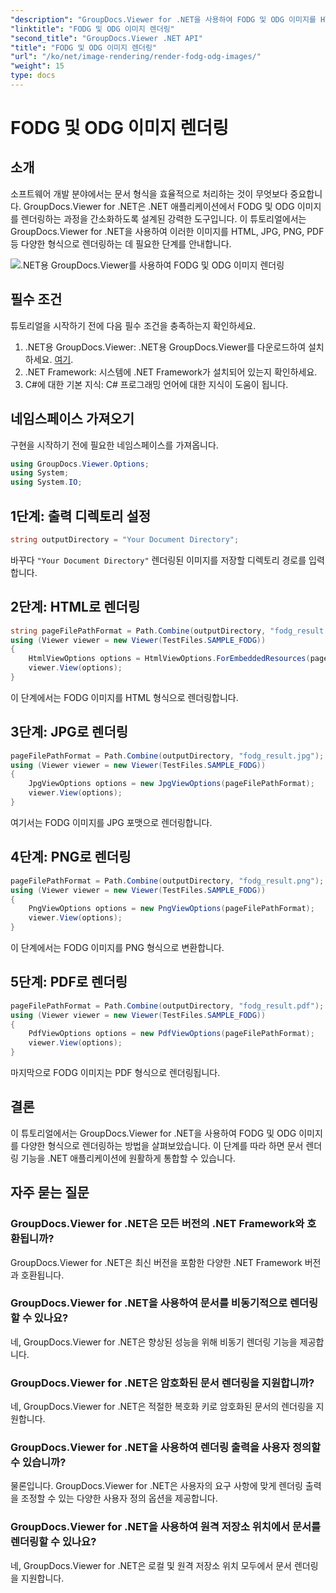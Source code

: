 ```yaml
---
"description": "GroupDocs.Viewer for .NET을 사용하여 FODG 및 ODG 이미지를 HTML, JPG, PNG, PDF로 렌더링하는 방법을 알아보세요. 문서 처리 능력을 향상시켜 보세요."
"linktitle": "FODG 및 ODG 이미지 렌더링"
"second_title": "GroupDocs.Viewer .NET API"
"title": "FODG 및 ODG 이미지 렌더링"
"url": "/ko/net/image-rendering/render-fodg-odg-images/"
"weight": 15
type: docs
---
```

# FODG 및 ODG 이미지 렌더링

## 소개
소프트웨어 개발 분야에서는 문서 형식을 효율적으로 처리하는 것이 무엇보다 중요합니다. GroupDocs.Viewer for .NET은 .NET 애플리케이션에서 FODG 및 ODG 이미지를 렌더링하는 과정을 간소화하도록 설계된 강력한 도구입니다. 이 튜토리얼에서는 GroupDocs.Viewer for .NET을 사용하여 이러한 이미지를 HTML, JPG, PNG, PDF 등 다양한 형식으로 렌더링하는 데 필요한 단계를 안내합니다.

![.NET용 GroupDocs.Viewer를 사용하여 FODG 및 ODG 이미지 렌더링](/viewer/image-rendering/render-fodg-and--odg-images.png)

## 필수 조건
튜토리얼을 시작하기 전에 다음 필수 조건을 충족하는지 확인하세요.
1. .NET용 GroupDocs.Viewer: .NET용 GroupDocs.Viewer를 다운로드하여 설치하세요. [여기](https://releases.groupdocs.com/viewer/net/).
2. .NET Framework: 시스템에 .NET Framework가 설치되어 있는지 확인하세요.
3. C#에 대한 기본 지식: C# 프로그래밍 언어에 대한 지식이 도움이 됩니다.

## 네임스페이스 가져오기
구현을 시작하기 전에 필요한 네임스페이스를 가져옵니다.
```csharp
using GroupDocs.Viewer.Options;
using System;
using System.IO;
```
## 1단계: 출력 디렉토리 설정
```csharp
string outputDirectory = "Your Document Directory";
```
바꾸다 `"Your Document Directory"` 렌더링된 이미지를 저장할 디렉토리 경로를 입력합니다.
## 2단계: HTML로 렌더링
```csharp
string pageFilePathFormat = Path.Combine(outputDirectory, "fodg_result.html");
using (Viewer viewer = new Viewer(TestFiles.SAMPLE_FODG))
{
    HtmlViewOptions options = HtmlViewOptions.ForEmbeddedResources(pageFilePathFormat);
    viewer.View(options);
}
```
이 단계에서는 FODG 이미지를 HTML 형식으로 렌더링합니다.
## 3단계: JPG로 렌더링
```csharp
pageFilePathFormat = Path.Combine(outputDirectory, "fodg_result.jpg");
using (Viewer viewer = new Viewer(TestFiles.SAMPLE_FODG))
{
    JpgViewOptions options = new JpgViewOptions(pageFilePathFormat);
    viewer.View(options);
}
```
여기서는 FODG 이미지를 JPG 포맷으로 렌더링합니다.
## 4단계: PNG로 렌더링
```csharp
pageFilePathFormat = Path.Combine(outputDirectory, "fodg_result.png");
using (Viewer viewer = new Viewer(TestFiles.SAMPLE_FODG))
{
    PngViewOptions options = new PngViewOptions(pageFilePathFormat);
    viewer.View(options);
}
```
이 단계에서는 FODG 이미지를 PNG 형식으로 변환합니다.
## 5단계: PDF로 렌더링
```csharp
pageFilePathFormat = Path.Combine(outputDirectory, "fodg_result.pdf");
using (Viewer viewer = new Viewer(TestFiles.SAMPLE_FODG))
{
    PdfViewOptions options = new PdfViewOptions(pageFilePathFormat);
    viewer.View(options);
}
```
마지막으로 FODG 이미지는 PDF 형식으로 렌더링됩니다.

## 결론
이 튜토리얼에서는 GroupDocs.Viewer for .NET을 사용하여 FODG 및 ODG 이미지를 다양한 형식으로 렌더링하는 방법을 살펴보았습니다. 이 단계를 따라 하면 문서 렌더링 기능을 .NET 애플리케이션에 원활하게 통합할 수 있습니다.
## 자주 묻는 질문
### GroupDocs.Viewer for .NET은 모든 버전의 .NET Framework와 호환됩니까?
GroupDocs.Viewer for .NET은 최신 버전을 포함한 다양한 .NET Framework 버전과 호환됩니다.
### GroupDocs.Viewer for .NET을 사용하여 문서를 비동기적으로 렌더링할 수 있나요?
네, GroupDocs.Viewer for .NET은 향상된 성능을 위해 비동기 렌더링 기능을 제공합니다.
### GroupDocs.Viewer for .NET은 암호화된 문서 렌더링을 지원합니까?
네, GroupDocs.Viewer for .NET은 적절한 복호화 키로 암호화된 문서의 렌더링을 지원합니다.
### GroupDocs.Viewer for .NET을 사용하여 렌더링 출력을 사용자 정의할 수 있습니까?
물론입니다. GroupDocs.Viewer for .NET은 사용자의 요구 사항에 맞게 렌더링 출력을 조정할 수 있는 다양한 사용자 정의 옵션을 제공합니다.
### GroupDocs.Viewer for .NET을 사용하여 원격 저장소 위치에서 문서를 렌더링할 수 있나요?
네, GroupDocs.Viewer for .NET은 로컬 및 원격 저장소 위치 모두에서 문서 렌더링을 지원합니다.